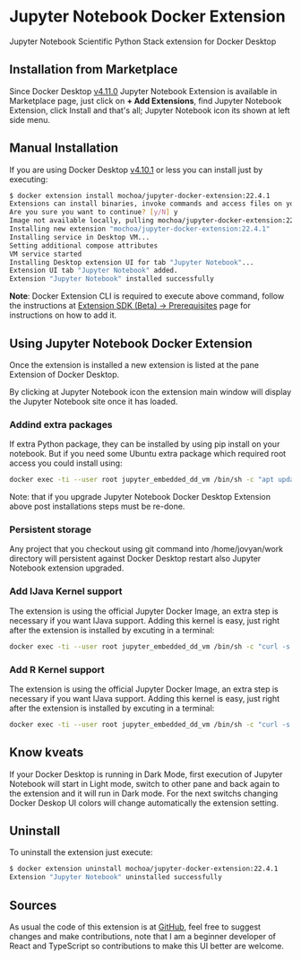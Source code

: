 # Jupyter Notebook Docker Extension

Jupyter Notebook Scientific Python Stack extension for Docker Desktop

## Installation from Marketplace

Since Docker Desktop [v4.11.0](https://docs.docker.com/desktop/release-notes/#docker-desktop-4110) Jupyter Notebook Extension is available in Marketplace page, just click on **+ Add Extensions**, find Jupyter Notebook Extension, click Install and that's all; Jupyter Notebook icon its shown at left side menu.

## Manual Installation

If you are using Docker Desktop [v4.10.1](https://docs.docker.com/desktop/release-notes/#docker-desktop-4101) or less  you can install just by executing:

```bash
$ docker extension install mochoa/jupyter-docker-extension:22.4.1
Extensions can install binaries, invoke commands and access files on your machine.
Are you sure you want to continue? [y/N] y
Image not available locally, pulling mochoa/jupyter-docker-extension:22.4.1...
Installing new extension "mochoa/jupyter-docker-extension:22.4.1"
Installing service in Desktop VM...
Setting additional compose attributes
VM service started
Installing Desktop extension UI for tab "Jupyter Notebook"...
Extension UI tab "Jupyter Notebook" added.
Extension "Jupyter Notebook" installed successfully
```

**Note**: Docker Extension CLI is required to execute above command, follow the instructions at [Extension SDK (Beta) -> Prerequisites](https://docs.docker.com/desktop/extensions-sdk/#prerequisites) page for instructions on how to add it.

## Using Jupyter Notebook Docker Extension

Once the extension is installed a new extension is listed at the pane Extension of Docker Desktop.

By clicking at Jupyter Notebook icon the extension main window will display the Jupyter Notebook site once it has loaded.

### Addind extra packages

If extra Python package, they can be installed by using pip install on your notebook.
But if you need some Ubuntu extra package which required root access you could install using:

```bash
docker exec -ti --user root jupyter_embedded_dd_vm /bin/sh -c "apt update && apt install tcpdump"
```

Note: that if you upgrade Jupyter Notebook Docker Desktop Extension above post installations steps must be re-done.

### Persistent storage

Any project that you checkout using git command into /home/jovyan/work directory will persistent against Docker Desktop restart also Jupyter Notebook extension upgraded.

### Add IJava Kernel support

The extension is using the official Jupyter Docker Image, an extra step is necessary if you want IJava support.
Adding this kernel is easy, just right after the extension is installed by excuting in a terminal:

```bash
docker exec -ti --user root jupyter_embedded_dd_vm /bin/sh -c "curl -s https://raw.githubusercontent.com/marcelo-ochoa/jupyter-docker-extension/main/addJava.sh | bash"
```

### Add R Kernel support

The extension is using the official Jupyter Docker Image, an extra step is necessary if you want IJava support.
Adding this kernel is easy, just right after the extension is installed by excuting in a terminal:

```bash
docker exec -ti --user root jupyter_embedded_dd_vm /bin/sh -c "curl -s https://raw.githubusercontent.com/marcelo-ochoa/jupyter-docker-extension/main/addR.sh | bash"
```

## Know kveats

If your Docker Desktop is running in Dark Mode, first execution of Jupyter Notebook will start in Light mode, switch to other pane and back again to the extension and it will run in Dark mode. For the next switchs changing Docker Deskop UI colors will change automatically the extension setting.

## Uninstall

To uninstall the extension just execute:

```bash
$ docker extension uninstall mochoa/jupyter-docker-extension:22.4.1
Extension "Jupyter Notebook" uninstalled successfully
```

## Sources

As usual the code of this extension is at [GitHub](https://github.com/marcelo-ochoa/jupyter-docker-extension), feel free to suggest changes and make contributions, note that I am a beginner developer of React and TypeScript so contributions to make this UI better are welcome.
